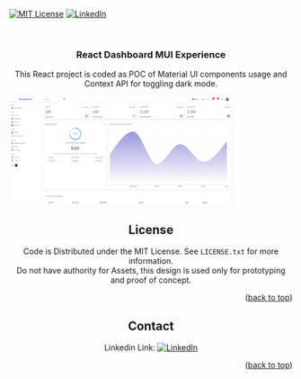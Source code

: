 <div id="top"></div>


[![MIT License][license-shield]][license-url]
[![LinkedIn][linkedin-shield]][linkedin-url]



<!-- PROJECT LOGO -->
<br />
<div align="center">
  
  <h3 align="center">React Dashboard MUI Experience</h3>

  <p align="center">
This React project is coded as POC of Material UI components usage and Context API for toggling dark mode.
  </p>
  <div align="center">
  <div style="display: flex;">
    <img style="max-width:400px; height:auto;" src="https://github.com/alperenjs/react-dashboard/blob/master/123.png" style="max-width: 300px" alt="Logo">
     
</div>
</div>


## License

Code is Distributed under the MIT License. See `LICENSE.txt` for more information. <br/>
Do not have authority for Assets, this design is used only for prototyping and proof of concept.

<p align="right">(<a href="#top">back to top</a>)</p>


<!-- CONTACT -->
## Contact


 Linkedin Link: [![LinkedIn][linkedin-shield]][linkedin-url]

<p align="right">(<a href="#top">back to top</a>)</p>



<!-- MARKDOWN LINKS & IMAGES -->

[license-shield]: https://img.shields.io/github/license/othneildrew/Best-README-Template.svg?style=for-the-badge
[license-url]: https://github.com/othneildrew/Best-README-Template/blob/master/LICENSE.txt
[linkedin-shield]: https://img.shields.io/badge/-LinkedIn-black.svg?style=for-the-badge&logo=linkedin&colorB=555
[linkedin-url]: https://linkedin.com/in/alperenjs
[product-screenshot]: images/screenshot.png
